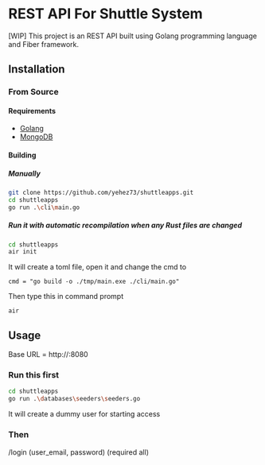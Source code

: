 # REST API For Shuttle System

[WIP]
This project is an REST API built using Golang programming language and Fiber framework.

## Installation

### From Source

#### Requirements

- [Golang](https://go.dev/doc/install)
- [MongoDB](https://www.mongodb.com/try/download/community-edition)

#### Building

##### Manually

```sh
git clone https://github.com/yehez73/shuttleapps.git
cd shuttleapps
go run .\cli\main.go
```

##### Run it with automatic recompilation when any Rust files are changed
```sh
cd shuttleapps
air init
```
It will create a toml file, open it and change the cmd to
```
cmd = "go build -o ./tmp/main.exe ./cli/main.go"
```
Then type this in command prompt
```
air
```

## Usage
Base URL = http://:8080

### Run this first

```sh
cd shuttleapps
go run .\databases\seeders\seeders.go
```

It will create a dummy user for starting access

### Then

/login (user_email, password) (required all)
